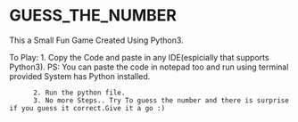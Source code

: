 # GUESS_THE_NUMBER

This a Small Fun Game Created Using Python3.

To Play: 1. Copy the Code and paste in any IDE(espicially that supports Python3).
            PS: You can paste the code in notepad too and run using terminal provided System has Python installed.
            
          2. Run the python file.
          3. No more Steps.. Try To guess the number and there is surprise if you guess it correct.Give it a go :)  
          
          
